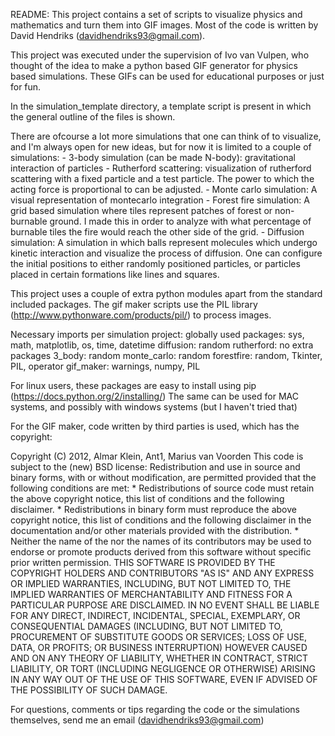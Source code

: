README:
This project contains a set of scripts to visualize physics and mathematics and turn them into GIF images. 
Most of the code is written by David Hendriks (davidhendriks93@gmail.com). 

This project was executed under the supervision of Ivo van Vulpen, who thought of the idea to make a python based GIF generator for physics based simulations.
These GIFs can be used for educational purposes or just for fun. 

In the simulation_template directory, a template script is present in which the general outline of the files is shown. 

There are ofcourse a lot more simulations that one can think of to visualize, and I'm always open for new ideas, but for now it is limited to a couple of simulations:
	-	3-body simulation (can be made N-body): gravitational interaction of particles
	-	Rutherford scattering: visualization of rutherford scattering with a fixed particle and a test particle. The power to which the acting force is proportional to can be adjusted. 
	-	Monte carlo simulation: A visual representation of montecarlo integration
	-	Forest fire simulation: A grid based simulation where tiles represent patches of forest or non-burnable ground. I made this in order to analyze with what percentage of burnable tiles the fire would reach the other side of the grid.
	-	Diffusion simulation: A simulation in which balls represent molecules which undergo kinetic interaction and visualize the process of diffusion. One can configure the initial positions to either randomly positioned particles, or particles placed in certain formations like lines and squares. 

This project uses a couple of extra python modules apart from the standard included packages. 
The gif maker scripts use the PIL library (http://www.pythonware.com/products/pil/) to process images. 

Necessary imports per simulation project:
globally used packages: sys, math, matplotlib, os, time, datetime
diffusion: random
rutherford: no extra packages
3_body: random
monte_carlo: random
forestfire: random, Tkinter, PIL, operator
gif_maker: warnings, numpy, PIL

For linux users, these packages are easy to install using pip (https://docs.python.org/2/installing/)
The same can be used for MAC systems, and possibly with windows systems (but I haven't tried that)

For the GIF maker, code written by third parties is used, which has the copyright:

Copyright (C) 2012, Almar Klein, Ant1, Marius van Voorden
  This code is subject to the (new) BSD license:
  Redistribution and use in source and binary forms, with or without
  modification, are permitted provided that the following conditions are met:
    * Redistributions of source code must retain the above copyright
      notice, this list of conditions and the following disclaimer.
    * Redistributions in binary form must reproduce the above copyright
      notice, this list of conditions and the following disclaimer in the
      documentation and/or other materials provided with the distribution.
    * Neither the name of the <organization> nor the
      names of its contributors may be used to endorse or promote products
      derived from this software without specific prior written permission.
THIS SOFTWARE IS PROVIDED BY THE COPYRIGHT HOLDERS AND CONTRIBUTORS "AS IS"
AND ANY EXPRESS OR IMPLIED WARRANTIES, INCLUDING, BUT NOT LIMITED TO, THE
IMPLIED WARRANTIES OF MERCHANTABILITY AND FITNESS FOR A PARTICULAR PURPOSE
ARE DISCLAIMED. IN NO EVENT SHALL <COPYRIGHT HOLDER> BE LIABLE FOR ANY
DIRECT, INDIRECT, INCIDENTAL, SPECIAL, EXEMPLARY, OR CONSEQUENTIAL DAMAGES
(INCLUDING, BUT NOT LIMITED TO, PROCUREMENT OF SUBSTITUTE GOODS OR SERVICES;
LOSS OF USE, DATA, OR PROFITS; OR BUSINESS INTERRUPTION) HOWEVER CAUSED AND
ON ANY THEORY OF LIABILITY, WHETHER IN CONTRACT, STRICT LIABILITY, OR TORT
(INCLUDING NEGLIGENCE OR OTHERWISE) ARISING IN ANY WAY OUT OF THE USE OF THIS
SOFTWARE, EVEN IF ADVISED OF THE POSSIBILITY OF SUCH DAMAGE.

For questions, comments or tips regarding the code or the simulations themselves, send me an email (davidhendriks93@gmail.com)

